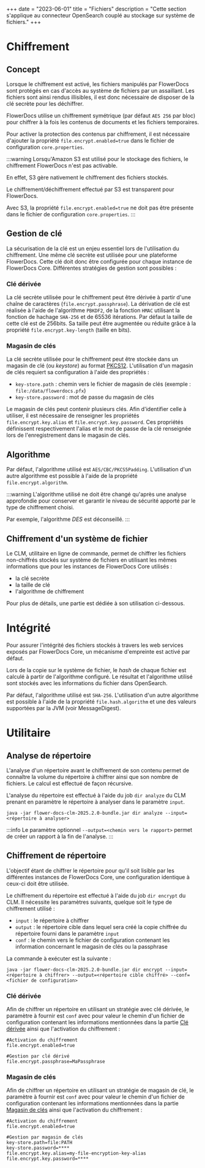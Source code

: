 +++
date = "2023-06-01"
title = "Fichiers"
description = "Cette section s'applique au connecteur OpenSearch couplé au stockage sur système de fichiers."
+++

# Chiffrement

## Concept

Lorsque le chiffrement est activé, les fichiers manipulés par FlowerDocs sont protégés en cas d'accès au système de fichiers par un assaillant.
Les fichiers sont ainsi rendus illisibles, il est donc nécessaire de disposer de la clé secrète pour les déchiffrer.

FlowerDocs utilise un chiffrement symétrique (par défaut `AES 256` par bloc) pour chiffrer à la fois les contenus de documents et les fichiers temporaires.

Pour activer la protection des contenus par chiffrement, il est nécessaire d'ajouter la propriété `file.encrypt.enabled=true` dans le fichier de configuration `core.properties`.

:::warning
Lorsqu'Amazon S3 est utilisé pour le stockage des fichiers, le chiffrement FlowerDocs n'est pas activable.

En effet, S3 gère nativement le chiffrement des fichiers stockés.

Le chiffrement/déchiffrement effectué par S3 est transparent pour FlowerDocs.

Avec S3, la propriété `file.encrypt.enabled=true` ne doit pas être présente dans le fichier de configuration `core.properties`.
:::

## Gestion de clé

La sécurisation de la clé est un enjeu essentiel lors de l'utilisation du chiffrement.
Une même clé secrète est utilisée pour une plateforme FlowerDocs. Cette clé doit donc être configurée pour chaque instance de FlowerDocs Core. Différentes stratégies de gestion sont possibles : 

### Clé dérivée

La clé secrète utilisée pour le chiffrement peut être dérivée à partir d'une chaîne de caractères (`file.encrypt.passphrase`).
La dérivation de clé est réalisée à l'aide de l'algorithme `PBKDF2`, de la fonction `HMAC` utilisant la fonction de hachage `SHA-256` et de 65536 itérations.
Par défaut la taille de cette clé est de 256bits. Sa taille peut être augmentée ou réduite grâce à la propriété `file.encrypt.key-length` (taille en bits).

### Magasin de clés

La clé secrète utilisée pour le chiffrement peut être stockée dans un magasin de clé (ou _keystore_) au format [PKCS12](https://tools.ietf.org/html/rfc7292).
L'utilisation d'un magasin de clés requiert sa configuration à l'aide des propriétés : 

* `key-store.path` : chemin vers le fichier de magasin de clés (exemple : `file:/data/flowerdocs.pfx`)
* `key-store.password` : mot de passe du magasin de clés

Le magasin de clés peut contenir plusieurs clés. Afin d'identifier celle à utiliser, il est nécessaire de renseigner les propriétés `file.encrypt.key.alias` et 
`file.encrypt.key.password`. Ces propriétés définissent respectivement l'alias et le mot de passe de la clé renseignée lors de l'enregistrement dans le magasin de clés.


## Algorithme

Par défaut, l'algorithme utilisé est `AES/CBC/PKCS5Padding`. L'utilisation d'un autre algorithme est possible à l'aide de la propriété `file.encrypt.algorithm`.

:::warning
L'algorithme utilisé ne doit être changé qu'après une analyse approfondie pour conserver et garantir le niveau de sécurité apporté par le type de chiffrement choisi.

Par exemple, l'algorithme _DES_ est déconseillé.
:::

## Chiffrement d'un système de fichier

Le CLM, utilitaire en ligne de commande, permet de chiffrer les fichiers non-chiffrés stockés sur système de fichiers en utilisant les mêmes informations que pour  les instances de FlowerDocs Core utilisés : 

* la clé secrète
* la taille de clé
* l'algorithme de chiffrement

Pour plus de détails, une partie est dédiée à son utilisation ci-dessous. 

# Intégrité

Pour assurer l'intégrité des fichiers stockés à travers les web services exposés par FlowerDocs Core, un mécanisme d'empreinte est activé par défaut.

Lors de la copie sur le système de fichier, le _hash_ de chaque fichier est calculé à partir de l'algorithme configuré. Le résultat et l'algorithme utilisé sont stockés avec les informations du fichier dans OpenSearch.

Par défaut, l'algorithme utilisé est `SHA-256`. L'utilisation d'un autre algorithme est possible à l'aide de la propriété `file.hash.algorithm` et une des valeurs supportées par la JVM (voir MessageDigest).

# Utilitaire  

## Analyse de répertoire

L'analyse d'un répertoire avant le chiffrement de son contenu permet de connaître la volume du répertoire à chiffrer ainsi que son nombre de fichiers. Le calcul est effectué de façon récursive. 

L'analyse du répertoire est effectué à l'aide du job `dir analyze` du CLM prenant en paramètre le répertoire à analyser dans le paramètre `input`.

```properties
java -jar flower-docs-clm-2025.2.0-bundle.jar dir analyze --input=<répertoire à analyser>
```

:::info
Le paramètre optionnel `--output=<chemin vers le rapport>` permet de créer un rapport à la fin de l'analyse. 
:::

## Chiffrement de répertoire

L'objectif étant de chiffrer le répertoire pour qu'il soit lisible par les différentes instances de FlowerDocs Core, une configuration identique à ceux-ci doit être utilisée. 

Le chiffrement du répertoire est effectué à l'aide du job `dir encrypt` du CLM.
Il nécessite les paramètres suivants, quelque soit le type de chiffrement utilisé : 

* `input`  : le répertoire à chiffrer
* `output` : le répertoire cible dans lequel sera créé la copie chiffrée du répertoire fourni dans le paramètre `input` 
* `conf` : le chemin vers le fichier de configuration contenant les information concernant le magasin de clés ou la passphrase


La commande à exécuter est la suivante : 

```properties
java -jar flower-docs-clm-2025.2.0-bundle.jar dir encrypt --input=<répertoire à chiffrer> --output=<répertoire cible chiffré> --conf=<fichier de configuration>
```

### Clé dérivée

Afin de chiffrer un répertoire en utilisant un stratégie avec clé dérivée, le paramètre à fournir est `conf` avec pour valeur le chemin d'un fichier de configuration contenant les informations mentionnées dans la partie [Clé dérivée](broken-link.md) ainsi que l'activation du chiffrement : 

```properties
#Activation du chiffrement 
file.encrypt.enabled=true

#Gestion par clé dérivé
file.encrypt.passphrase=MaPassphrase
```

### Magasin de clés

Afin de chiffrer un répertoire en utilisant un stratégie de magasin de clé, le paramètre à fournir est `conf` avec pour valeur le chemin d'un fichier de configuration contenant les informations mentionnées dans la partie [Magasin de clés](broken-link.md) ainsi que l'activation du chiffrement : 

```properties
#Activation du chiffrement 
file.encrypt.enabled=true

#Gestion par magasin de clés
key-store.path=file:PATH
key-store.password=****
file.encrypt.key.alias=my-file-encryption-key-alias
file.encrypt.key.password=****
```